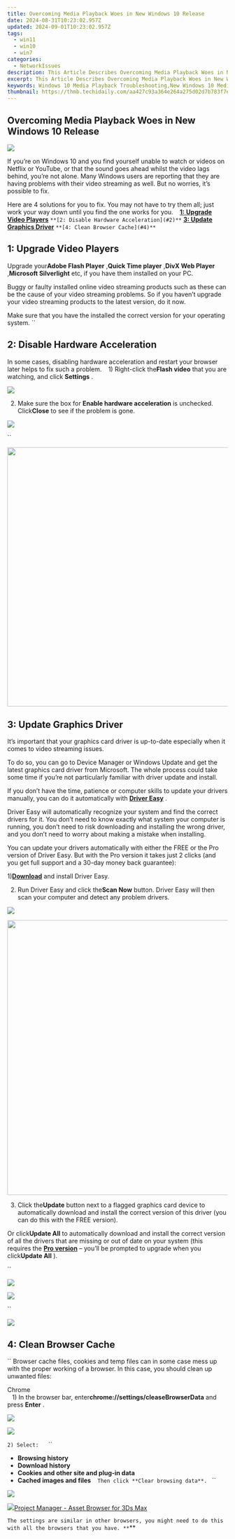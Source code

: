 ```yaml
---
title: Overcoming Media Playback Woes in New Windows 10 Release
date: 2024-08-31T10:23:02.957Z
updated: 2024-09-01T10:23:02.957Z
tags:
  - win11
  - win10
  - win7
categories:
  - NetworkIssues
description: This Article Describes Overcoming Media Playback Woes in New Windows 10 Release
excerpt: This Article Describes Overcoming Media Playback Woes in New Windows 10 Release
keywords: Windows 10 Media Playback Troubleshooting,New Windows 10 Media Player Issues,Windows 10 Playback Problems Resolutions,How to Fix Media Issues in Windows 10,Windows 10 Audio Troubleshooting Guide,Solving Streaming Errors in Windows 10,Optimizing Windows 10 for Media Performance
thumbnail: https://thmb.techidaily.com/aa427c93a364e264a275d02d7b783f7e962d85c1fac24bb52cc0d4742cbe1750.jpg
---
```


## Overcoming Media Playback Woes in New Windows 10 Release

![](https://images.drivereasy.com/wp-content/uploads/2017/09/img_59bf33c97703a.jpg)

 If you’re on Windows 10 and you find yourself unable to watch or videos on Netflix or YouTube, or that the sound goes ahead whilst the video lags behind, you’re not alone. Many Windows users are reporting that they are having problems with their video streaming as well. But no worries, it’s possible to fix.

 Here are 4 solutions for you to fix. You may not have to try them all; just work your way down until you find the one works for you.
``
`` [**1:** **Upgrade Video Players**](#1)
`` **[2: Disable Hardware Acceleration](#2)**
`` **[3: Update Graphics Driver](#3)**
`` **[4: Clean Browser Cache](#4)**
``

## **1: Upgrade Video Players**

 Upgrade your**Adobe Flash Player** ,**Quick Time player** ,**DivX Web Player** ,**Microsoft Silverlight** etc, if you have them installed on your PC.

 Buggy or faulty installed online video streaming products such as these can be the cause of your video streaming problems. So if you haven’t upgrade your video streaming products to the latest version, do it now.

 Make sure that you have the installed the correct version for your operating system.
``

## **2: Disable Hardware Acceleration**

 In some cases, disabling hardware acceleration and restart your browser later helps to fix such a problem.
``
`` 1) Right-click the**Flash video** that you are watching, and click **Settings** .

![](https://images.drivereasy.com/wp-content/uploads/2016/09/settings-on-flash-video.png)

 2) Make sure the box for **Enable hardware acceleration** is unchecked. Click**Close** to see if the problem is gone.

![](https://images.drivereasy.com/wp-content/uploads/2016/09/enable-hardware-accleration.png)

``

<!-- affiliate ads begin -->
<a href="https://mushroom-supplies.sjv.io/c/5597632/1692242/18134" target="_top" id="1692242"><img src="//a.impactradius-go.com/display-ad/18134-1692242" border="0" alt="" width="834" height="592"/></a><img height="0" width="0" src="https://imp.pxf.io/i/5597632/1692242/18134" style="position:absolute;visibility:hidden;" border="0" />
<!-- affiliate ads end -->
## **3: Update Graphics Driver**

 It’s important that your graphics card driver is up-to-date especially when it comes to video streaming issues.

 To do so, you can go to Device Manager or Windows Update and get the latest graphics card driver from Microsoft. The whole process could take some time if you’re not particularly familiar with driver update and install.

 If you don’t have the time, patience or computer skills to update your drivers manually, you can do it automatically with [**Driver Easy**](https://tools.techidaily.com/drivereasy/download/) .

 Driver Easy will automatically recognize your system and find the correct drivers for it. You don’t need to know exactly what system your computer is running, you don’t need to risk downloading and installing the wrong driver, and you don’t need to worry about making a mistake when installing.

 You can update your drivers automatically with either the FREE or the Pro version of Driver Easy. But with the Pro version it takes just 2 clicks (and you get full support and a 30-day money back guarantee):

 1)[**Download**](https://tools.techidaily.com/drivereasy/download/) and install Driver Easy.

 2) Run Driver Easy and click the**Scan Now** button. Driver Easy will then scan your computer and detect any problem drivers.

![](https://images.drivereasy.com/wp-content/uploads/2017/08/img_59914e6936efa.png)

<!-- affiliate ads begin -->
<a href="https://thefitville.pxf.io/c/5597632/1526796/15852" target="_top" id="1526796"><img src="//a.impactradius-go.com/display-ad/15852-1526796" border="0" alt="" width="1200" height="628"/></a><img height="0" width="0" src="https://imp.pxf.io/i/5597632/1526796/15852" style="position:absolute;visibility:hidden;" border="0" />
<!-- affiliate ads end -->
 3) Click the**Update** button next to a flagged graphics card device to automatically download and install the correct version of this driver (you can do this with the FREE version).

 Or click**Update All** to automatically download and install the correct version of all the drivers that are missing or out of date on your system (this requires the [**Pro version**](https://tools.techidaily.com/drivereasy/download/) – you’ll be prompted to upgrade when you click**Update All** ).

``

![](https://images.drivereasy.com/wp-content/uploads/2017/08/img_59914e6f9c972.jpg)

<!-- affiliate ads begin -->
<a href="https://store.nero.com/order/checkout.php?PRODS=42296855&QTY=1&AFFILIATE=108875&CART=1"><img src="http://cdnwww.nero.com/nero-com-wAssets/img/banners/2023/recode/Nero_Recode_Screen_2.png" border="0"></a>
<!-- affiliate ads end -->
``

<!-- affiliate ads begin -->
<a href="https://shop.copernic.com/order/checkout.php?PRODS=41033091&QTY=1&AFFILIATE=108875&CART=1"><img src="https://secure.2checkout.com/images/merchant/8d30aa96e72440759f74bd2306c1fa3d/Copernic-2023-Affiliate-728x90-Advanced.png" border="0"></a>
<!-- affiliate ads end -->
## **4: Clean Browser Cache**

`` Browser cache files, cookies and temp files can in some case mess up with the proper working of a browser. In this case, you should clean up unwanted files:

 Chrome  
``
`` 1) In the browser bar, enter**chrome://settings/cleaseBrowserData**  and press **Enter** .
``
``

![](https://images.drivereasy.com/wp-content/uploads/2016/09/img_57d912ef7ac04-600x212.jpg)

<!-- affiliate ads begin -->
<a href="https://secure.2checkout.com/order/checkout.php?PRODS=32667153&QTY=1&AFFILIATE=108875&CART=1"><img src="https://www.coolmuster.com/uploads/image/20201228/feature02.png" border="0"></a>
<!-- affiliate ads end -->
``2) Select:
``
`` `` ``

* **Browsing history**
`` ``
* **Download history**
`` ``
* **Cookies and other site and plug-in data**
`` ``
* **Cached images and files**
`` ``
``Then click **Clear browsing data**.
``
``

![](https://images.drivereasy.com/wp-content/uploads/2016/09/clear-browsing-data.png)

<!-- affiliate ads begin -->
<a href="https://secure.2checkout.com/order/checkout.php?PRODS=4709458&QTY=1&AFFILIATE=108875&CART=1"><img src="https://3d-kstudio.com/wp-content/uploads/2019/10/Project-Manager-version-3-1600x900-768x419.jpg" border="0">Project Manager - Asset Browser for 3Ds Max</a>
<!-- affiliate ads end -->
``The settings are similar in other browsers, you might need to do this with all the browsers that you have.
**``**

<ins class="adsbygoogle"
     style="display:block"
     data-ad-format="autorelaxed"
     data-ad-client="ca-pub-7571918770474297"
     data-ad-slot="1223367746"></ins>



<ins class="adsbygoogle"
     style="display:block"
     data-ad-client="ca-pub-7571918770474297"
     data-ad-slot="8358498916"
     data-ad-format="auto"
     data-full-width-responsive="true"></ins>






